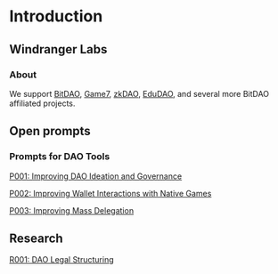 # Introduction

## Windranger Labs

### About

We support [BitDAO](https://www.bitdao.io/), [Game7](https://game7.io/), [zkDAO](https://zkdao.io/), [EduDAO](https://edudao.io/), and several more BitDAO affiliated projects.

## Open prompts

### Prompts for DAO Tools

[P001: Improving DAO Ideation and Governance](/prompts/P001.md)

[P002: Improving Wallet Interactions with Native Games](/prompts/P002.md)

[P003: Improving Mass Delegation](/prompts/P003.md)

## Research

[R001: DAO Legal Structuring](/research/R001.md)

